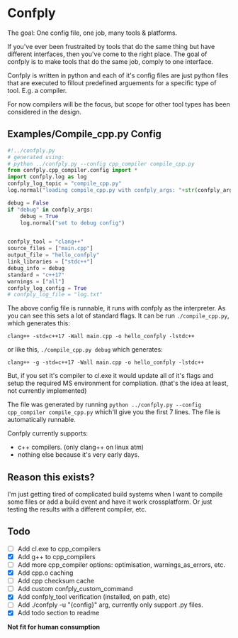 # Confply #

The goal: One config file, one job, many tools & platforms.

If you've ever been frustraited by tools that do the same thing but have different interfaces, then you've come to the right place. The goal of confply is to make tools that do the same job, comply to one interface.

Confply is written in python and each of it's config files are just python files that are executed to fillout predefined arguements for a specific type of tool. E.g. a compiler.

For now compilers will be the focus, but scope for other tool types has been considered in the design.

## Examples/Compile_cpp.py Config  ##

``` python
#!../confply.py
# generated using:
# python ../confply.py --config cpp_compiler compile_cpp.py
from confply.cpp_compiler.config import *
import confply.log as log
confply_log_topic = "compile_cpp.py"
log.normal("loading compile_cpp.py with confply_args: "+str(confply_args))

debug = False
if "debug" in confply_args:
    debug = True
    log.normal("set to debug config")


confply_tool = "clang++"
source_files = ["main.cpp"]
output_file = "hello_confply"
link_libraries = ["stdc++"]
debug_info = debug
standard = "c++17"
warnings = ["all"]
confply_log_config = True
# confply_log_file = "log.txt"

```

The above config file is runnable, it runs with confply as the interpreter. As you can see this sets a lot of standard flags. It can be run `./compile_cpp.py`, which generates this:

`clang++ -std=c++17 -Wall main.cpp -o hello_confply -lstdc++`

or like this, `./compile_cpp.py debug` which generates:

`clang++ -g -std=c++17 -Wall main.cpp -o hello_confply -lstdc++`

But, if you set it's compiler to cl.exe it would update all of it's flags and setup the required MS environment for compliation. (that's the idea at least, not currently implemented)

The file was generated by running `python ../confply.py --config cpp_compiler compile_cpp.py` which'll give you the first 7 lines. The file is automatically runnable.

Confply currently supports:

* c++ compilers. (only clang++ on linux atm)
* nothing else because it's very early days.

## Reason this exists?  ##

I'm just getting tired of complicated build systems when I want to compile some files or add a build event and have it work crossplatform. Or just testing the results with a different compiler, etc.

## Todo  ##

- [ ] Add cl.exe to cpp_compilers
- [x] Add g++ to cpp_compilers
- [ ] Add more cpp_compiler options: optimisation, warnings_as_errors, etc.
- [x] Add cpp.o caching
- [ ] Add cpp checksum cache
- [ ] Add custom confply_custom_command
- [x] Add confply_tool verification (installed, on path, etc)
- [ ] Add ./confply -u "{config}" arg, currently only support .py files.
- [x] Add todo section to readme

**Not fit for human consumption**
